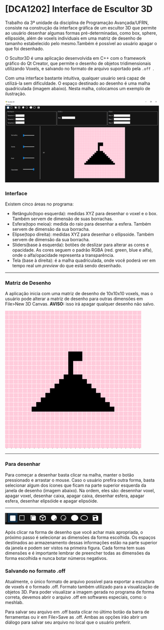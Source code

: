 # [DCA1202] Interface de Escultor 3D

Trabalho da 3ª unidade da disciplina de Programação Avançada/UFRN, consiste na construção da interface gráfica de um escultor 3D que permite ao usuário desenhar algumas formas pré-determinadas, como box, sphere, ellipsoide, além de voxels individuais em uma matriz de desenho de tamanho estabelecido pelo mesmo.Também é possível ao usuário apagar o que foi desenhado.

O Scultor3D é uma aplicação desenvolvida em C++ com o framework gráfico do Qt Creator, que permite o desenho de objetos tridimensionais utilizando Voxels, e salvando no formato de arquivo suportado pela `.off `.

Com uma interface bastante intuitiva, qualquer usuário será capaz de utilizá-la sem dificuldade. O espaço destinado ao desenho é uma  malha quadriculada (imagem  abaixo). Nesta malha, colocamos um exemplo de ilustração.


![Interface completa](interface.PNG)


### Interface

Existem cinco áreas no programa: 
+ Retângulo(topo esquerda): medidas XYZ para desenhar o voxel e o box. Também servem de dimensão de suas borrachas.
+ Esfera(topo meioa): medida do raio para desenhar a esfera. Também servem de dimensão da sua borracha.
+ Elipse(topo direita): medidas XYZ para desenhar o ellipsoide. Também servem de dimensão da sua borracha.
+ Sliders(base à esquerda): botões de deslizar para alterar as cores e opacidade. As cores seguem o padrão RGBA (red. green, blue e alfa), onde o alfa/opacidade representa a transparência.
+ Tela (base à direita): é a malha quadriculada, onde você poderá ver em tempo real um _preview_ do que está sendo desenhado.


-----------------------------------

### Matriz de Desenho

A aplicação inicia com uma matriz de desenho de 10x10x10 voxels, mas o usuário pode alterar a matriz de desenho para outras dimensões em File>New 3D Canvas. **AVISO:** isso irá apagar qualquer desenho não salvo.


![Matriz de voxels](inter.PNG)


------------------------------------

### Para desenhar

Para começar a desenhar basta clicar na malha, manter o botão pressionado e arrastar o mouse. Caso o usuário prefira outra forma, basta selecionar algum dos ícones que ficam na parte superior esquerda da janela de desenho (imagem abaixo). Na ordem, eles são: desennhar voxel, apagar voxel, desenhar caixa, apagar caixa, desenhar esfera, apagar esfera, desenhar elipsóide e apagar elipsóide.

------------------------------------------

![Botões](botoes.PNG)

Após clicar na forma de desenho que você achar mais apropriada, o próximo passo é selecionar as dimensões da forma escolhida. Os espaços destinados ao armazenamento dessas informações estão na parte superior da janela e podem ser vistos na primeira figura. Cada forma tem suas dimensões e é importante lembrar de preencher todas as dimensões da forma escolhida e nunca botar números negativos.


### Salvando no formato .off

Atualmente, o único formato de arquivo possível para exportar a escultura de voxels é o formado .off. Formato também utilizado para a visualização de objetos 3D. Para poder visualizar a imagem gerada no programa de forma correta, devemos abrir o arquivo .off em softwares especiais, como: o meshlab.

Para salvar seu arquivo em .off basta clicar no último botão da barra de ferramentas ou ir em File>Save as .off. Ambas as opções irão abrir um diálogo para salvar seu arquivo no local que o usuário preferir.
